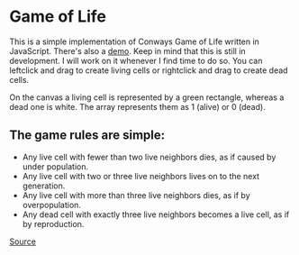 Game of Life
======================
This is a simple implementation of Conways Game of Life written in JavaScript. There's also a [demo](https://realitytest.github.io/Game-of-life/). Keep in mind that this is still in development. I will work on it whenever I find time to do so. You can leftclick and drag to create living cells or rightclick and drag to create dead cells.

On the canvas a living cell is represented by a green rectangle, whereas a dead one is white. The array represents them as 1 (alive) or 0 (dead).

The game rules are simple:
--------------
- Any live cell with fewer than two live neighbors dies, as if caused by under population.
- Any live cell with two or three live neighbors lives on to the next generation.
- Any live cell with more than three live neighbors dies, as if by overpopulation.
- Any dead cell with exactly three live neighbors becomes a live cell, as if by reproduction.

[Source](https://en.wikipedia.org/wiki/Conway%27s_Game_of_Life#Rules)
